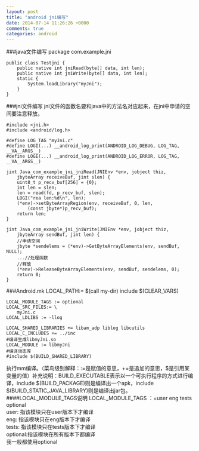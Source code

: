 ```yaml
---
layout: post
title: "android jni编写"
date: 2014-07-14 11:26:26 +0000
comments: true
categories: android
---
```


###java文件编写
    package com.example.jni

    public class Testjni {
        public native int jniRead(byte[] data, int len);
        public native int jniWrite(byte[] data, int len);
        static {
            System.loadLibrary("myJni");
        }
    }
###jni文件编写
jni文件的函数名要和java中的方法名对应起来，在jni中申请的空间要注意释放。

    #include <jni.h>
    #include <android/log.h>

    #define LOG_TAG "myJni.c"
    #define LOGI(...) __android_log_print(ANDROID_LOG_DEBUG, LOG_TAG, __VA__ARGS__)
    #define LOGE(...) __android_log_print(ANDROID_LOG_ERROR, LOG_TAG, __VA__ARGS__)

    jint Java_com_example_jni_jniRead(JNIEnv *env, jobject thiz,
        jbyteArray receiveBuf, jint slen) {
        uint8_t p_recv_buf[256] = {0};
        int len = slen;
        len = read(fd, p_recv_buf, slen);
        LOGI("rea len:%d\n", len);
        (*env)->setByteArrayRegion(env, receiveBuf, 0, len,
            (const jbyte*)p_recv_buf);
        return len;
    }

    jint Java_com_example_jni_jniWrite(JNIEnv *env, jobject thiz,
        jbyteArray sendBuf, jint len) {
        //申请空间
        jbyte *sendelems = (*env)->GetByteArrayElements(env, sendBuf, NULL);
        ...//处理函数
        //释放
        (*env)->ReleaseByteArrayElements(env, sendBuf, sendelems, 0);
        return 0;
    }

###Android.mk
    LOCAL_PATH:= $(call my-dir)
    include $(CLEAR_VARS)
    
    LOCAL_MODULE_TAGS := optional
    LOCAL_SRC_FILES:= \
        myJni.c
    LOCAL_LDLIBS := -llog

    LOCAL_SHARED_LIBRARIES += libam_adp liblog libcutils
    LOCAL_C_INCLUDES += ../inc
    #编译生成libmyJni.so
    LOCAL_MODULE := libmyJni
    #编译动态库
    #include $(BUILD_SHARED_LIBRARY)

执行mm编译。（菜鸟级别解释：:=是赋值的意思，+=是追加的意思，$是引用某变量的值）补充说明：BUILD_EXECUTABLE表示以一个可执行程序的方式进行编译，include $(BUILD_PACKAGE)则是编译出一个apk，include $(BUILD_STATIC_JAVA_LIBRARY)则是编译出jar包。      
####LOCAL_MODULE_TAGS说明
LOCAL_MODULE_TAGS ：=user eng tests optional    
user: 指该模块只在user版本下才编译      
eng: 指该模块只在eng版本下才编译        
tests: 指该模块只在tests版本下才编译        
optional:指该模块在所有版本下都编译     
我一般都使用optional  

